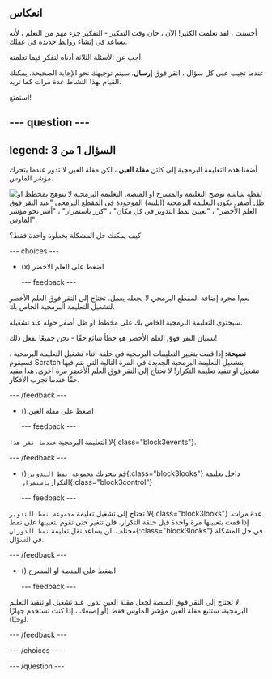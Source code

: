 ## انعكاس

أحسنت ، لقد تعلمت الكثير! الآن ، حان وقت التفكير - التفكير جزء مهم من التعلم ، لأنه يساعد في إنشاء روابط جديدة في عقلك.

أجب عن الأسئلة الثلاثة أدناه لتفكر فيما تعلمته.

عندما تجيب على كل سؤال ، انقر فوق **إرسال**. سيتم توجيهك نحو الإجابة الصحيحة. يمكنك القيام بهذا النشاط عدة مرات كما تريد.

استمتع!

--- question ---
---
legend: السؤال 1 من 3
---

أضفنا هذه التعليمة البرمجية إلى كائن **مقلة العين** ، لكن مقلة العين لا تدور عندما يتحرك مؤشر الماوس.

![لقطة شاشة توضح التعليمة والمسرح او المنصة. التعليمة البرمجية لا تتوهج بمخطط او ظل أصفر. تكون التعليمة البرمجية (اللبنة) الموجودة في المقطع البرمجي "عند النقر فوق العلم الأخضر" ، "تعيين نمط التدوير في كل مكان" ، "كرر باستمرار" ، "أشر نحو مؤشر الماوس".](images/code-not-running.png)

كيف يمكنك حل المشكلة بخطوة واحدة فقط؟

--- choices ---

- (x) اضغط على العلم الاخضر

  --- feedback ---

نعم! مجرد إضافة المفطع البرمجي لا يجعله يعمل. تحتاج إلى النقر فوق العلم الأخضر لتشغيل التعليمة البرمجية الخاص بك.

سيحتوي التعليمة البرمجية الخاص بك على مخطط او ظل أصفر حوله عند تشغيله.

نسيان النقر فوق العلم الأخضر هو خطأ شائع حقًا - نحن جميعًا نفعل ذلك!

**نصيحة:** إذا قمت بتغيير التعليمات البرمجية في حلقة أثناء تشغيل التعليمة البرمحية ، فسيقوم Scratch بتشغيل التعليمة البرمحية الجديدة في المرة التالية التي يتم فيها تشغيل او تنفيذ تعليمة التكرار! لا تحتاج إلى النقر فوق العلم الأخضر مرة أخرى. هذا مفيد حقًا عندما تجرب الأفكار.

  --- /feedback ---

- () اضغط على مقلة العين

  --- feedback ---

لا التعليمة البرمجية `عندما نقر هذا`{:class="block3events"}.

  --- /feedback ---

- () قم بتحريك `مجموعة نمط التدوير`{:class="block3looks"} داخل تعليمة التكرار`باستمرار`{:class="block3control"}

  --- feedback ---

لا تحتاج إلى تشغيل تعليمة `مجموعة نمط التدوير`{:class="block3looks"} عدة مرات. إذا قمت بتعيينها مرة واحدة قبل حلقة التكرار، فلن تتغير حتى تقوم بتعيينها على نمط مختلف. لن يساعد نقل تعليمة `نمط الدوران`{:class="block3looks"} في حل المشكلة في السؤال.

  --- /feedback ---

- () اضغط على المنصة او المسرح

  --- feedback ---

لا تحتاج إلى النقر فوق المنصة لجعل مقلة العين تدور. عند تشغيل او تنفيذ التعليم البرمجية، ستتبع مقلة العين مؤشر الماوس فقط (أو إصبعك ، إذا كنت تستخدم جهازًا لوحيًا).

  --- /feedback ---

--- /choices ---

--- /question ---
